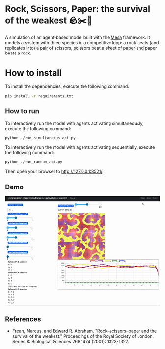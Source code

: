 # Rock, Scissors, Paper: the survival of the weakest 🪨✂️📄

A simulation of an agent-based model built with the [Mesa](https://mesa.readthedocs.io/en/stable/) framework.
It models a system with three species in a competitive loop: a rock beats (and replicates into) a pair of scissors, scissors beat a sheet of paper and paper beats a rock.

# How to install

To install the dependencies, execute the following command:

```bash
pip install -r requirements.txt
```

## How to run

To interactively run the model with agents activating simultaneously, execute the following command:

```bash
python ./run_simultaneous_act.py
```

To interactively run the model with agents activating sequentially, execute the following command:

```bash
python ./run_random_act.py
```

Then open your browser to http://127.0.0.1:8521/.

## Demo

![Demo](./demo.gif)

## References
- Frean, Marcus, and Edward R. Abraham. "Rock–scissors–paper and the survival of the weakest." Proceedings of the Royal Society of London. Series B: Biological Sciences 268.1474 (2001): 1323-1327.